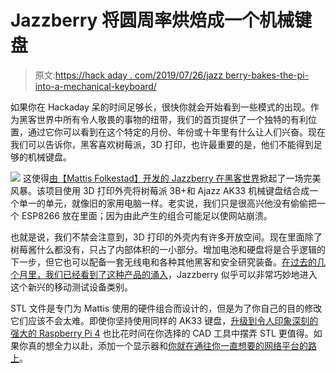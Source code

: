 # Jazzberry 将圆周率烘焙成一个机械键盘

> 原文:[https://hack aday . com/2019/07/26/jazz berry-bakes-the-pi-into-a-mechanical-keyboard/](https://hackaday.com/2019/07/26/jazzberry-bakes-the-pi-into-a-mechanical-keyboard/)

如果你在 Hackaday 呆的时间足够长，很快你就会开始看到一些模式的出现。作为黑客世界中所有令人敬畏的事物的纽带，我们的首页提供了一个独特的有利位置，通过它你可以看到在这个特定的月份、年份或十年里有什么让人们兴奋。现在我们可以告诉你，黑客喜欢树莓派，3D 打印，也许最重要的是，他们不能得到足够的机械键盘。

[![](../Images/3947e985e416c8194468be1de06ce5e0.png)](https://hackaday.com/wp-content/uploads/2019/07/jazzberry_detail.jpg) 这使得[由【Mattis Folkestad】开发的 Jazzberry 在黑客世界](https://www.thingiverse.com/thing:3768265)掀起了一场完美风暴。该项目使用 3D 打印外壳将树莓派 3B+和 Ajazz AK33 机械键盘结合成一个单一的单元，就像旧的家用电脑一样。老实说，我们只是很高兴他没有偷偷把一个 ESP8266 放在里面；因为由此产生的组合可能足以使网站崩溃。

也就是说，我们不禁会注意到，3D 打印的外壳内有许多开放空间。现在里面除了树莓酱什么都没有，只占了内部体积的一小部分。增加电池和硬盘将是合乎逻辑的下一步，但它也可以配备一套无线电和各种其他黑客和安全研究装备。[在过去的几个月里，我们已经看到了这种产品的涌入](https://hackaday.com/2019/06/05/mobile-sigint-hacking-on-a-civilians-budget/)，Jazzberry 似乎可以非常巧妙地进入这个新兴的移动测试设备类别。

STL 文件是专门为 Mattis 使用的硬件组合而设计的，但是为了你自己的目的修改它们应该不会太难。即使你坚持使用同样的 AK33 键盘，[升级到令人印象深刻的强大的 Raspberry Pi 4](https://hackaday.com/2019/07/10/raspberry-pi-4-benchmarks-processor-and-network-performance-makes-it-a-real-desktop-contender/) 也比花时间在你选择的 CAD 工具中摆弄 STL 更值得。如果你真的想全力以赴，添加一个显示器和[你就在通往你一直想要的网络平台的路上](https://hackaday.com/2019/07/16/raspberry-pi-cyberdeck-inspired-by-rare-msx/)。